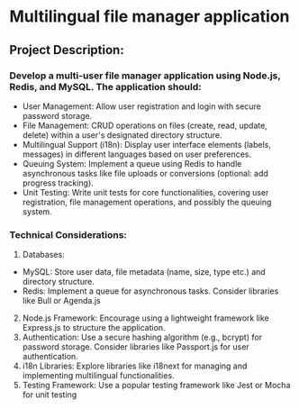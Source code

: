 # Multilingual file manager application

## Project Description:

### Develop a multi-user file manager application using Node.js, Redis, and MySQL. The application should:

- User Management: Allow user registration and login with secure password storage.
- File Management: CRUD operations on files (create, read, update, delete) within a user's designated directory structure.
- Multilingual Support (i18n): Display user interface elements (labels, messages) in different languages based on user preferences.
- Queuing System: Implement a queue using Redis to handle asynchronous tasks like file uploads or conversions (optional: add progress tracking).
- Unit Testing: Write unit tests for core functionalities, covering user registration, file management operations, and possibly the queuing system.
### Technical Considerations:

1. Databases:
- MySQL: Store user data, file metadata (name, size, type etc.) and directory structure.
- Redis: Implement a queue for asynchronous tasks. Consider libraries like Bull or Agenda.js
2. Node.js Framework: Encourage using a lightweight framework like Express.js to structure the application.
3. Authentication: Use a secure hashing algorithm (e.g., bcrypt) for password storage. Consider libraries like Passport.js for user authentication.
4. i18n Libraries: Explore libraries like i18next for managing and implementing multilingual functionalities.
5. Testing Framework: Use a popular testing framework like Jest or Mocha for unit testing
